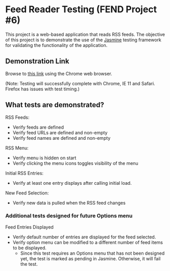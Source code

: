 # Feed Reader Testing (FEND Project #6)

This project is a web-based application that reads RSS feeds. The objective of this project is to demonstrate the use of the [Jasmine](http://jasmine.github.io/) testing framework for validating the functionality of the application.

## Demonstration Link

Browse to [this link](http://sentry71.github.io/feedreader) using the Chrome web browser.

(Note: Testing will successfully complete with Chrome, IE 11 and Safari. Firefox has issues with test timing.)

## What tests are demonstrated?

RSS Feeds:
* Verify feeds are defined
* Verify feed URLs are defined and non-empty
* Verify feed names are defined and non-empty

RSS Menu:
* Verify menu is hidden on start
* Verify clicking the menu icons toggles visibility of the menu

Initial RSS Entries:
* Verify at least one entry displays after calling initial load.

New Feed Selection:
* Verify new data is pulled when the RSS feed changes

### Additional tests designed for future Options menu

Feed Entries Displayed
* Verify default number of entries are displayed for the feed selected.
* Verify option menu can be modified to a different number of feed items to be displayed.
  * Since this test requires an Options menu that has not been designed yet, the test is marked as pending in Jasmine. Otherwise, it will fail the test.
